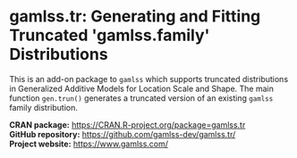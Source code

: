 # gamlss.tr: Generating and Fitting Truncated 'gamlss.family' Distributions

This is an add-on package to `gamlss` which supports truncated distributions in Generalized Additive Models for Location Scale and Shape.
The main function `gen.trun()` generates a truncated version of an existing `gamlss` family distribution.

**CRAN package:** <https://CRAN.R-project.org/package=gamlss.tr>  
**GitHub repository:** <https://github.com/gamlss-dev/gamlss.tr/>  
**Project website:** <https://www.gamlss.com/>
